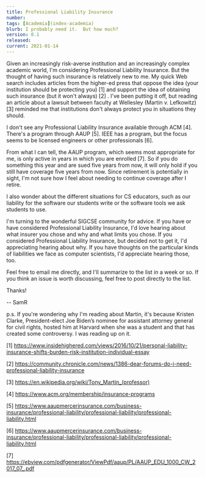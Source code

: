 ```yaml
---
title: Professional Liability Insurance
number: 
tags: [Academia](index-academia)
blurb: I probably need it.  But how much?
version: 0.1
released: 
current: 2021-01-14
---
```

Given an increasingly risk-averse institution and an increasingly
complex academic world, I'm considering Professional Liability
Insurance.  But the thought of having such insurance is relatively
new to me.  My quick Web search includes articles from the higher-ed
press that oppose the idea (your institution should be protecting
you) [1] and support the idea  of obtaining such insurance (but it
won't always) [2] .  I've been putting it off, but reading an article
about a lawsuit between faculty at Wellesley (Martin v. Lefkowitz)
[3] reminded me that institutions don't always protect you in
situations they should.

I don't see any Professional Liability Insurance available through
ACM [4].  There's a program through AAUP [5].  IEEE has a program,
but the focus seems to be licensed engineers or other professionals
[6].

From what I can tell, the AAUP program, which seems most appropriate
for me, is only active in years in which you are enrolled [7].  So
if you do something this year and are sued five years from now, it
will only hold if you still have coverage five years from now.
Since retirement is potentially in sight, I'm not sure how I feel
about needing to continue coverage after I retire.

I also wonder about the different situations for CS educators, such
as our liability for the software our students write or the software
tools we ask students to use.

I'm turning to the wonderful SIGCSE community for advice.  If you
have or have considered Professional Liability Insurance, I'd love
hearing about what insurer you chose and why and what limits you
chose.  If you considered Professional Liability Insurance, but
decided not to get it, I'd appreciating hearing about why.  If you
have thoughts on the particular kinds of liabilities we face as
computer scientists, I'd appreciate hearing those, too.

Feel free to email me directly, and I'll summarize to the list in
a week or so.  If you think an issue is worth discussing, feel free
to post directly to the list.

Thanks!

-- SamR

p.s. If you're wondering why I'm reading about Martin, it's because
Kristen Clarke, President-elect Joe Biden’s nominee for assistant
attorney general for civil rights, hosted him at Harvard when she
was a student and that has created some controversy.  I was reading
up on it.

[1] https://www.insidehighered.com/views/2016/10/21/personal-liability-insurance-shifts-burden-risk-institution-individual-essay

[2] https://community.chronicle.com/news/1386-dear-forums-do-i-need-professional-liability-insurance

[3] https://en.wikipedia.org/wiki/Tony_Martin_(professor)

[4] https://www.acm.org/membership/insurance-programs

[5] https://www.aaupmercerinsurance.com/business-insurance/professional-liability/professional-liability/professional-liability.html

[6] https://www.aaupmercerinsurance.com/business-insurance/professional-liability/professional-liability/professional-liability.html

[7] https://ebview.com/pdfgenerator/ViewPdf/aaup/PL/AAUP_EDU_1000_CW_2017_07_.pdf

